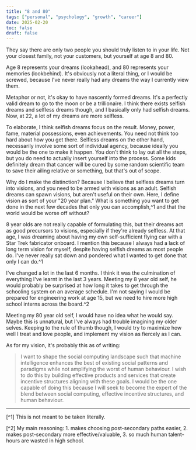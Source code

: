 ```yaml
---
title: "8 and 80"
tags: ["personal", "psychology", "growth", "career"]
date: 2025-02-20
toc: false
draft: false
---
```


They say there are only two people you should truly listen to in your life. Not your closest family, not your customers, but yourself at age 8 and 80. 

Age 8 represents your dreams (lookahead), and 80 represents your memories (lookbehind). It's obviously not a literal thing, or I would be screwed, because I've never really had any dreams the way I currently view them.

Metaphor or not, it's okay to have nascently formed dreams. It's a perfectly valid dream to go to the moon or be a trillionaire. I think there exists selfish dreams and selfless dreams though, and I basically only had selfish dreams. Now, at 22, a lot of my dreams are more selfless. 

To elaborate, I think selfish dreams focus on the result. Money, power, fame, material possessions, even achievements. You need not think too hard about how you get there. Selfless dreams on the other hand, necessarily involve some sort of individual agency, because ideally you would be the one to make it happen. You don't think to lay out all the steps, but you do need to actually insert yourself into the process. Some kids definitely dream that cancer will be cured by some random scientific team to save their ailing relative or something, but that's out of scope.

Why do I make the distinction? Because I believe that selfless dreams turn into visions, and you need to be armed with visions as an adult. Selfish dreams can spawn visions, but aren't useful on their own. Here, I define vision as sort of your "20 year plan." What is something you want to get done in the next few decades that only you can accomplish,^1 and that the world would be worse off without? 

8 year olds are not really capable of formulating this, but their dreams act as good precursors to visions, especially if they're already selfless. At that age, I was dreaming about having my own self-sufficient flying car with a Star Trek fabricator onboard. I mention this because I always had a lack of long term vision for myself, despite having selfish dreams as most people do. I've never really sat down and pondered what I wanted to get done that only I can do.^1

I've changed a lot in the last 6 months. I think it was the culmination of everything I've learnt in the last 3 years. Meeting my 8 year old self, he would probably be surprised at how long it takes to get through the schooling system on an average schedule. I'm not saying I would be prepared for engineering work at age 15, but we need to hire more high school interns across the board.^2 

Meeting my 80 year old self, I would have no idea what he would say. Maybe this is unnatural, but I've always had trouble imagining my older selves. Keeping to the rule of thumb though, I would try to maximize how well I treat and love people, and implement my vision as fiercely as I can. 

As for my vision, it's probably this as of writing: 

>I want to shape the social computing landscape such that machine intelligence enhances the best of existing social patterns and paradigms while not amplifying the worst of human behaviour. I wish to do this by building effective products and services that create incentive structures aligning with these goals. I would be the one capable of doing this because I will seek to become the expert of the blend between social computing, effective incentive structures, and human behaviour.


--- 


[^1] This is not meant to be taken literally. 

[^2] My main reasoning: 1. makes choosing post-secondary paths easier, 2. makes post-secondary more effective/valuable, 3. so much human talent-hours are wasted in high school. 